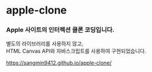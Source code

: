 # apple-clone
### Apple 사이트의 인터렉션 클론 코딩입니다.

별도의 라이브러리를 사용하지 않고,<br>
HTML Canvas API와 자바스크립트를 사용하여 구현되었습니다.

https://sangmin9412.github.io/apple-clone/
